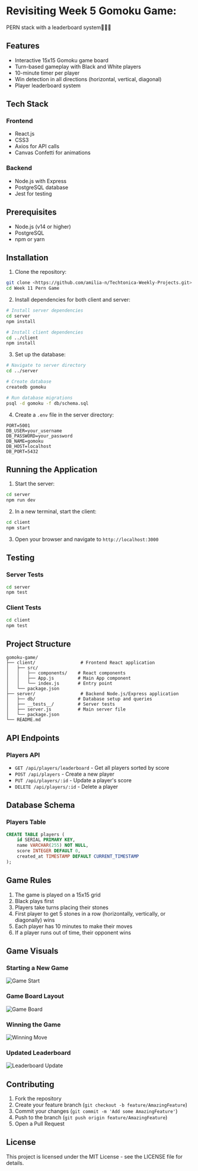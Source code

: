 # Revisiting Week 5 Gomoku Game: 
PERN stack with a leaderboard system🥇🥈🥉


## Features

- Interactive 15x15 Gomoku game board
- Turn-based gameplay with Black and White players
- 10-minute timer per player
- Win detection in all directions (horizontal, vertical, diagonal)
- Player leaderboard system

## Tech Stack

### Frontend
- React.js
- CSS3
- Axios for API calls
- Canvas Confetti for animations

### Backend
- Node.js with Express
- PostgreSQL database
- Jest for testing

## Prerequisites

- Node.js (v14 or higher)
- PostgreSQL
- npm or yarn

## Installation

1. Clone the repository:
```bash
git clone <https://github.com/amilia-n/Techtonica-Weekly-Projects.git>
cd Week 11 Pern Game
```

2. Install dependencies for both client and server:
```bash
# Install server dependencies
cd server
npm install

# Install client dependencies
cd ../client
npm install
```

3. Set up the database:
```bash
# Navigate to server directory
cd ../server

# Create database
createdb gomoku

# Run database migrations
psql -d gomoku -f db/schema.sql
```

4. Create a `.env` file in the server directory:
```env
PORT=5001
DB_USER=your_username
DB_PASSWORD=your_password
DB_NAME=gomoku
DB_HOST=localhost
DB_PORT=5432
```

## Running the Application

1. Start the server:
```bash
cd server
npm run dev
```

2. In a new terminal, start the client:
```bash
cd client
npm start
```

3. Open your browser and navigate to `http://localhost:3000`

## Testing

### Server Tests
```bash
cd server
npm test
```

### Client Tests
```bash
cd client
npm test
```

## Project Structure

```
gomoku-game/
├── client/                 # Frontend React application
│   ├── src/
│   │   ├── components/    # React components
│   │   ├── App.js         # Main App component
│   │   └── index.js       # Entry point
│   └── package.json
├── server/                 # Backend Node.js/Express application
│   ├── db/                # Database setup and queries
│   ├── __tests__/         # Server tests
│   ├── server.js          # Main server file
│   └── package.json
└── README.md
```

## API Endpoints

### Players API
- `GET /api/players/leaderboard` - Get all players sorted by score
- `POST /api/players` - Create a new player
- `PUT /api/players/:id` - Update a player's score
- `DELETE /api/players/:id` - Delete a player

## Database Schema

### Players Table
```sql
CREATE TABLE players (
    id SERIAL PRIMARY KEY,
    name VARCHAR(255) NOT NULL,
    score INTEGER DEFAULT 0,
    created_at TIMESTAMP DEFAULT CURRENT_TIMESTAMP
);
```

## Game Rules

1. The game is played on a 15x15 grid
2. Black plays first
3. Players take turns placing their stones
4. First player to get 5 stones in a row (horizontally, vertically, or diagonally) wins
5. Each player has 10 minutes to make their moves
6. If a player runs out of time, their opponent wins

## Game Visuals

### Starting a New Game
![Game Start](./client/public/start.png)

### Game Board Layout
![Game Board](./client/public/pregame.png)

### Winning the Game
![Winning Move](./client/public/onwin.png)

### Updated Leaderboard
![Leaderboard Update](./client/public/updatedscore.png)


## Contributing

1. Fork the repository
2. Create your feature branch (`git checkout -b feature/AmazingFeature`)
3. Commit your changes (`git commit -m 'Add some AmazingFeature'`)
4. Push to the branch (`git push origin feature/AmazingFeature`)
5. Open a Pull Request

## License

This project is licensed under the MIT License - see the LICENSE file for details.

